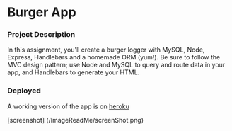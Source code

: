 # Burger App

### Project Description

In this assignment, you'll create a burger logger with MySQL, Node, Express, Handlebars and a homemade ORM (yum!). Be sure to follow the MVC design pattern; use Node and MySQL to query and route data in your app, and Handlebars to generate your HTML.

### Deployed

A working version of the app is on [heroku](https://lit-scrubland-47107.herokuapp.com/)

[screenshot] (/ImageReadMe/screenShot.png)
